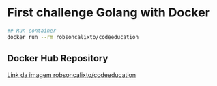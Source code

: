 # First challenge Golang with Docker

```sh
## Run container
docker run --rm robsoncalixto/codeeducation
```
## Docker Hub Repository
[Link da imagem robsoncalixto/codeeducation](https://hub.docker.com/repository/docker/robsoncalixto/codeeducation)
